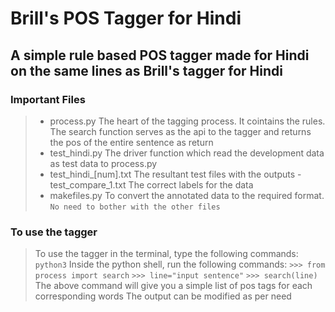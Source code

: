 # Brill's POS Tagger for Hindi

## A simple rule based POS tagger made for Hindi on the same lines as Brill's tagger for Hindi

### Important Files

> - process.py
> The heart of the tagging process. It cointains the rules. The search function serves as the api to the tagger and returns the pos of the entire sentence as return
> - test_hindi.py
> The driver function which read the development data as test data to process.py
> - test_hindi_[num].txt
> The resultant test files with the outputs
> -test_compare_1.txt
> The correct labels for the data
> - makefiles.py
> To convert the annotated data to the required format.
> `No need to bother with the other files`

### To use the tagger

> To use the tagger in the terminal, type the following commands:
> `python3`
> Inside the python shell, run the following commands:
> `>>> from process import search`
> `>>> line="input sentence"`
> `>>> search(line)`
> The above command will give you a simple list of pos tags for each corresponding words
> The output can be modified as per need